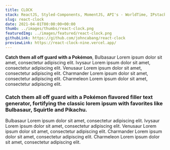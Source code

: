 ```yaml
---
title: CLOCK
stack: ReactJS, Styled-Components, MomentJS, API's - WorldTime, IPstack, Programming Quotes
slug: react-clock
date: 2021-04-01T00:00:00+00:00
thumb: ../images/thumbs/react-clock.png
featuredImg: ../images/featured/react-clock.png
githubLink: https://github.com/johncabang/react-clock
previewLink: https://react-clock-nine.vercel.app/
---
```


**Catch them all off guard with a Pokémon**, Bulbasaur Lorem ipsum dolor sit amet, consectetur adipiscing elit. Ivysaur Lorem ipsum dolor sit amet, consectetur adipiscing elit. Venusaur Lorem ipsum dolor sit amet, consectetur adipiscing elit. Charmander Lorem ipsum dolor sit amet, consectetur adipiscing elit. Charmeleon Lorem ipsum dolor sit amet, consectetur adipiscing elit.

### Catch them all off guard with a Pokémon flavored filler text generator, fortifying the classic lorem ipsum with favorites like Bulbasaur, Squirtle and Pikachu.

Bulbasaur Lorem ipsum dolor sit amet, consectetur adipiscing elit. Ivysaur Lorem ipsum dolor sit amet, consectetur adipiscing elit. Venusaur Lorem ipsum dolor sit amet, consectetur adipiscing elit. Charmander Lorem ipsum dolor sit amet, consectetur adipiscing elit. Charmeleon Lorem ipsum dolor sit amet, consectetur adipiscing elit.
